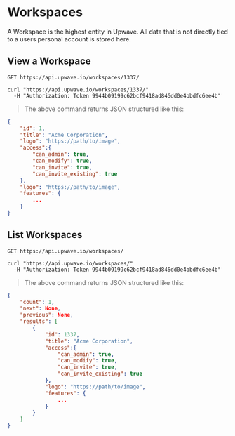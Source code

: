 # Workspaces

A Workspace is the highest entity in Upwave.
All data that is not directly tied to a users personal account is stored here.


## View a Workspace

`GET https://api.upwave.io/workspaces/1337/`

```shell
curl "https://api.upwave.io/workspaces/1337/"
  -H "Authorization: Token 9944b09199c62bcf9418ad846dd0e4bbdfc6ee4b"
```

> The above command returns JSON structured like this:

```json
{
    "id": 1,
    "title": "Acme Corporation",
    "logo": "https://path/to/image",
    "access":{
        "can_admin": true,
        "can_modify": true,
        "can_invite": true,
        "can_invite_existing": true
    },
    "logo": "https://path/to/image",
    "features": {
        ...
    }
}
```


## List Workspaces

`GET https://api.upwave.io/workspaces/`

```shell
curl "https://api.upwave.io/workspaces/"
  -H "Authorization: Token 9944b09199c62bcf9418ad846dd0e4bbdfc6ee4b"
```

> The above command returns JSON structured like this:

```json
{
    "count": 1,
    "next": None,
    "previous": None,
    "results": [
        {
            "id": 1337,
            "title": "Acme Corporation",
            "access":{
                "can_admin": true,
                "can_modify": true,
                "can_invite": true,
                "can_invite_existing": true
            },
            "logo": "https://path/to/image",
            "features": {
                ...
            }
        }
    ]
}
```
